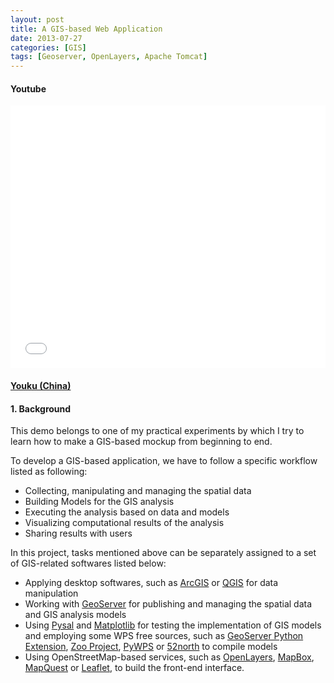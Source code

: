 ```yaml
---
layout: post
title: A GIS-based Web Application
date: 2013-07-27
categories: [GIS]
tags: [Geoserver, OpenLayers, Apache Tomcat]
---
```


#### Youtube

<iframe width="100%" height="420" src="//www.youtube.com/embed/HJ3vejLnQ3g" frameborder="0" allowfullscreen></iframe>

#### [Youku (China)](http://v.youku.com/v_show/id_XNTcyOTA3ODEy.html?from=y1.7-1.2)

#### 1. Background

This demo belongs to one of my practical experiments by which I try to learn how to make a GIS-based mockup from beginning to end. 

To develop a GIS-based application, we have to follow a specific workflow listed as following:

* Collecting, manipulating and managing the spatial data
* Building Models for the GIS analysis 
* Executing the analysis based on data and models
* Visualizing computational results of the analysis
* Sharing results with users

In this project, tasks mentioned above can be separately assigned to a set of GIS-related softwares listed below:

* Applying desktop softwares, such as [ArcGIS](http://resources.arcgis.com/en/home/) or [QGIS](http://www.qgis.org/) for data manipulation
* Working with [GeoServer](http://docs.geoserver.org/stable/en/user/community/python/index.html) for publishing and managing the spatial data and GIS analysis models
* Using [Pysal](https://code.google.com/p/pysal/) and [Matplotlib](http://matplotlib.org/) for testing the implementation of GIS models and employing some WPS free sources, such as [GeoServer Python Extension](http://docs.geoserver.org/stable/en/user/community/python/overview.html), [Zoo Project](http://zoo-project.org/), [PyWPS](http://pywps.wald.intevation.org/) or [52north](http://52north.org/) to compile models
* Using OpenStreetMap-based services, such as [OpenLayers](http://www.openlayers.org/), [MapBox](http://mapbox.com/), [MapQuest](http://www.mapquest.com/) or [Leaflet](http://leafletjs.com/index.html), to build the front-end interface.









